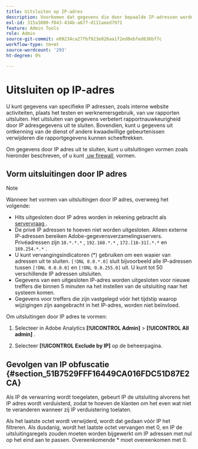 ```yaml
---
title: Uitsluiten op IP-adres
description: Voorkomen dat gegevens die door bepaalde IP-adressen worden gegenereerd, in rapporten worden weergegeven.
exl-id: 315a3000-f043-434b-a677-d111aeed7971
feature: Admin Tools
role: Admin
source-git-commit: e09234ca27fbf923e026aa1f2ed0ebfed636bf7c
workflow-type: tm+mt
source-wordcount: '293'
ht-degree: 0%

---
```


# Uitsluiten op IP-adres

U kunt gegevens van specifieke IP adressen, zoals interne website activiteiten, plaats het testen en werknemersgebruik, van uw rapporten uitsluiten. Het uitsluiten van gegevens verbetert rapportnauwkeurigheid door IP adresgegevens uit te sluiten. Bovendien, kunt u gegevens uit ontkenning van de dienst of andere kwaadwillige gebeurtenissen verwijderen die rapportgegevens kunnen scheeftrekken.

Om gegevens door IP adres uit te sluiten, kunt u uitsluitingen vormen zoals hieronder beschreven, of u kunt [&#x200B; uw firewall &#x200B;](/help/technotes/ip-addresses.md) vormen.

## Vorm uitsluitingen door IP adres

>[!NOTE]
>
>Wanneer het vormen van uitsluitingen door IP adres, overweeg het volgende:
>
>* Hits uitgesloten door IP adres worden in rekening gebracht als [&#x200B; servervraag &#x200B;](/help/technotes/terms.md).
>* De privé IP adressen te hoeven niet worden uitgesloten. Alleen externe IP-adressen bereiken Adobe-gegevensverzamelingsservers. Privéadressen zijn `10.*.*.*` , `192.168.*.*` , `172.[16-31].*.*` en `169.254.*.*` .
>* U kunt vervangingsindicatoren (&#42;) gebruiken om een waaier van adressen uit te sluiten. `[!DNL 0.0.*.0]` sluit bijvoorbeeld alle IP-adressen tussen `[!DNL 0.0.0.0]` en `[!DNL 0.0.255.0]` uit. U kunt tot 50 verschillende IP adressen uitsluiten.
>* Gegevens van een uitgesloten IP-adres worden uitgesloten voor nieuwe treffers die binnen 5 minuten na het instellen van de uitsluiting naar het systeem komen.
>* Gegevens voor treffers die zijn vastgelegd vóór het tijdstip waarop wijzigingen zijn aangebracht in het IP-adres, worden niet beïnvloed.
>

Om uitsluitingen door IP adres te vormen:

1. Selecteer in Adobe Analytics **[!UICONTROL Admin]** > **[!UICONTROL All admin]** .

1. Selecteer **[!UICONTROL Exclude by IP]** op de beheerpagina.




## Gevolgen van IP obfuscatie {#section_51B7529FFF16449CA016FDC51D87E2CA}

Als IP de verwarring wordt toegelaten, gebeurt IP de uitsluiting alvorens het IP adres wordt verduisterd, zodat te hoeven de klanten om het even wat niet te veranderen wanneer zij IP verduistering toelaten.

Als het laatste octet wordt verwijderd, wordt dat gedaan vóór IP het filtreren. Als dusdanig, wordt het laatste octet vervangen met 0, en IP de uitsluitingsregels zouden moeten worden bijgewerkt om IP adressen met nul op het eind aan te passen. Overeenkomende &#42; moet overeenkomen met 0.

